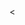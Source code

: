 <!DOCTYPE html>
<html lang="en">
<head>
    <meta charset="utf-8">
</head>
<body>
<div id="canvasContainer">
    <canvas
            id="mainCanvas"
            width="800"
            height="600"
    />
</div>
<div id="map">
</div>
            <!-- start Fla-shop.com HTML5 Map -->
            <div style="position: relative;">
                <div id = 'maps_place'></div>
                <link href="map.css" rel="stylesheet" type="text/css">
                <<script src="https://api-maps.yandex.ru/2.1/?lang=ru_RU&amp;apikey=4ec38fbd-24d7-4327-8456-d8a9f925befb" type="text/javascript"></script>
                <script type="text/javascript" src="raphael.js"></script>
                <script type="text/javascript" src="settings2.js"></script>
                <script type="text/javascript" src="map2.js"></script>
            </div>
            <!-- end HTML5 Map -->

</body>
</html>
